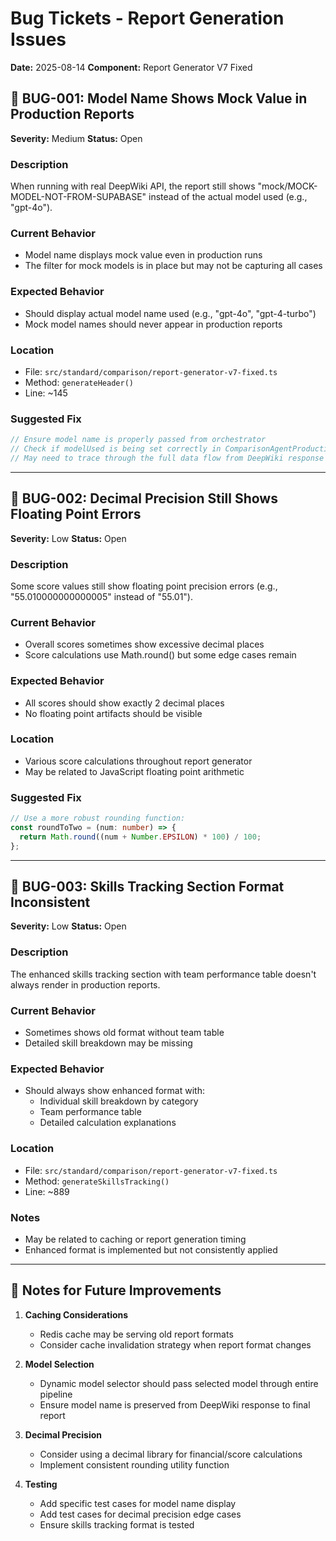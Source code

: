 # Bug Tickets - Report Generation Issues
**Date:** 2025-08-14
**Component:** Report Generator V7 Fixed

## 🐛 BUG-001: Model Name Shows Mock Value in Production Reports
**Severity:** Medium
**Status:** Open

### Description
When running with real DeepWiki API, the report still shows "mock/MOCK-MODEL-NOT-FROM-SUPABASE" instead of the actual model used (e.g., "gpt-4o").

### Current Behavior
- Model name displays mock value even in production runs
- The filter for mock models is in place but may not be capturing all cases

### Expected Behavior
- Should display actual model name used (e.g., "gpt-4o", "gpt-4-turbo")
- Mock model names should never appear in production reports

### Location
- File: `src/standard/comparison/report-generator-v7-fixed.ts`
- Method: `generateHeader()`
- Line: ~145

### Suggested Fix
```typescript
// Ensure model name is properly passed from orchestrator
// Check if modelUsed is being set correctly in ComparisonAgentProduction
// May need to trace through the full data flow from DeepWiki response
```

---

## 🐛 BUG-002: Decimal Precision Still Shows Floating Point Errors
**Severity:** Low
**Status:** Open

### Description
Some score values still show floating point precision errors (e.g., "55.010000000000005" instead of "55.01").

### Current Behavior
- Overall scores sometimes show excessive decimal places
- Score calculations use Math.round() but some edge cases remain

### Expected Behavior
- All scores should show exactly 2 decimal places
- No floating point artifacts should be visible

### Location
- Various score calculations throughout report generator
- May be related to JavaScript floating point arithmetic

### Suggested Fix
```typescript
// Use a more robust rounding function:
const roundToTwo = (num: number) => {
  return Math.round((num + Number.EPSILON) * 100) / 100;
};
```

---

## 🐛 BUG-003: Skills Tracking Section Format Inconsistent
**Severity:** Low
**Status:** Open

### Description
The enhanced skills tracking section with team performance table doesn't always render in production reports.

### Current Behavior
- Sometimes shows old format without team table
- Detailed skill breakdown may be missing

### Expected Behavior
- Should always show enhanced format with:
  - Individual skill breakdown by category
  - Team performance table
  - Detailed calculation explanations

### Location
- File: `src/standard/comparison/report-generator-v7-fixed.ts`
- Method: `generateSkillsTracking()`
- Line: ~889

### Notes
- May be related to caching or report generation timing
- Enhanced format is implemented but not consistently applied

---

## 📝 Notes for Future Improvements

1. **Caching Considerations**
   - Redis cache may be serving old report formats
   - Consider cache invalidation strategy when report format changes

2. **Model Selection**
   - Dynamic model selector should pass selected model through entire pipeline
   - Ensure model name is preserved from DeepWiki response to final report

3. **Decimal Precision**
   - Consider using a decimal library for financial/score calculations
   - Implement consistent rounding utility function

4. **Testing**
   - Add specific test cases for model name display
   - Add test cases for decimal precision edge cases
   - Ensure skills tracking format is tested